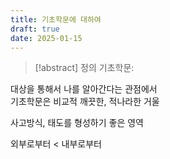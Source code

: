 ```yaml
---
title: 기초학문에 대하여
draft: true
date: 2025-01-15
---
```




> [!abstract] 정의
> 기초학문:


대상을 통해서 나를 알아간다는 관점에서  
기초학문은 비교적 깨끗한, 적나라한 거울

사고방식, 태도를 형성하기 좋은 영역

외부로부터 < 내부로부터


